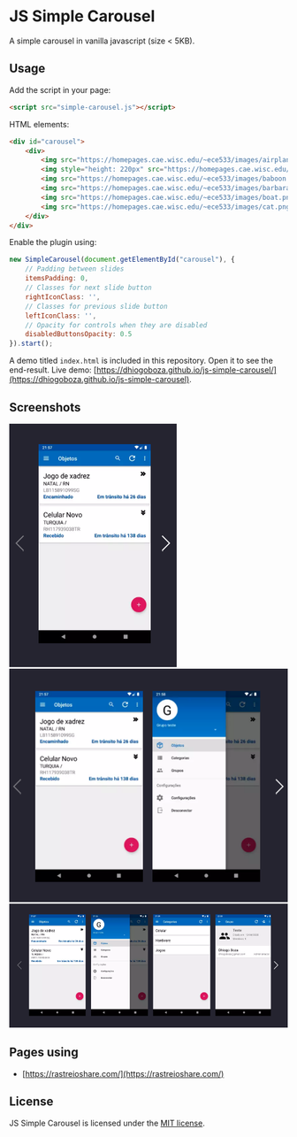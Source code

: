 JS Simple Carousel
========

A simple carousel in vanilla javascript (size < 5KB).

Usage
-----

Add the script in your page:

```html
<script src="simple-carousel.js"></script>
```

HTML elements:
```html
<div id="carousel">
    <div>
        <img src="https://homepages.cae.wisc.edu/~ece533/images/airplane.png">
        <img style="height: 220px" src="https://homepages.cae.wisc.edu/~ece533/images/arctichare.png">
        <img src="https://homepages.cae.wisc.edu/~ece533/images/baboon.png">
        <img src="https://homepages.cae.wisc.edu/~ece533/images/barbara.png">
        <img src="https://homepages.cae.wisc.edu/~ece533/images/boat.png">
        <img src="https://homepages.cae.wisc.edu/~ece533/images/cat.png">
    </div>
</div>
```

Enable the plugin using:

```js
new SimpleCarousel(document.getElementById("carousel"), {
    // Padding between slides
    itemsPadding: 0,
    // Classes for next slide button
    rightIconClass: '',
    // Classes for previous slide button
    leftIconClass: '',
    // Opacity for controls when they are disabled
    disabledButtonsOpacity: 0.5
}).start();
```

A demo titled `index.html` is included in this repository. Open it to see the end-result. Live demo: [https://dhiogoboza.github.io/js-simple-carousel/](https://dhiogoboza.github.io/js-simple-carousel).

Screenshots
-------

![Screenshot 01](screenshots/01.png?raw=true "1 slide visible")
![Screenshot 02](screenshots/02.png?raw=true "2 slides visible")
![Screenshot 03](screenshots/03.png?raw=true "4 slides visible")

Pages using
-------
* [https://rastreioshare.com/](https://rastreioshare.com/)

License
-------

JS Simple Carousel is licensed under the [MIT license](LICENSE).
